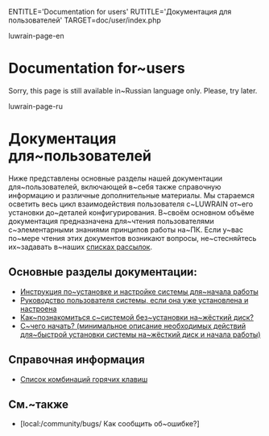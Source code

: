 
ENTITLE='Documentation for users'
RUTITLE='Документация для пользователей'
TARGET=doc/user/index.php

luwrain-page-en

# Documentation for~users

Sorry, this page is still available in~Russian language only. Please, try later.

luwrain-page-ru

# Документация для~пользователей

Ниже представлены основные разделы нашей документации для~пользователей,
включающей в~себя также справочную информацию и различные дополнительные материалы.
Мы стараемся осветить весь цикл взаимодействия пользователя с~LUWRAIN от~его установки  до~деталей конфигурирования.
В~своём основном объёме документация предназначена для~чтения пользователями
с~элементарными знаниями принципов работы на~ПК.
Если у~вас по~мере чтения этих документов возникают вопросы,
не~стесняйтесь их~задавать в~наших [списках рассылок](local:/community/mailing-lists/).

## Основные разделы документации:

* [Инструкция по~установке и настройке системы  для~начала работы](local:installation/)
* [Руководство пользователя системы, если она уже установлена и настроена](local:manual/)
* [Как~познакомиться с~системой без~установки на~жёсткий диск?](local:try/)
* [С~чего начать? (минимальное описание необходимых действий для~быстрой установки системы  на~жёсткий диск и начала работы)](local:start/)

## Справочная информация

* [Список комбинаций горячих клавиш](local:hotkeys/)

## См.~также

* [local:/community/bugs/ Как сообщить об~ошибке?]


